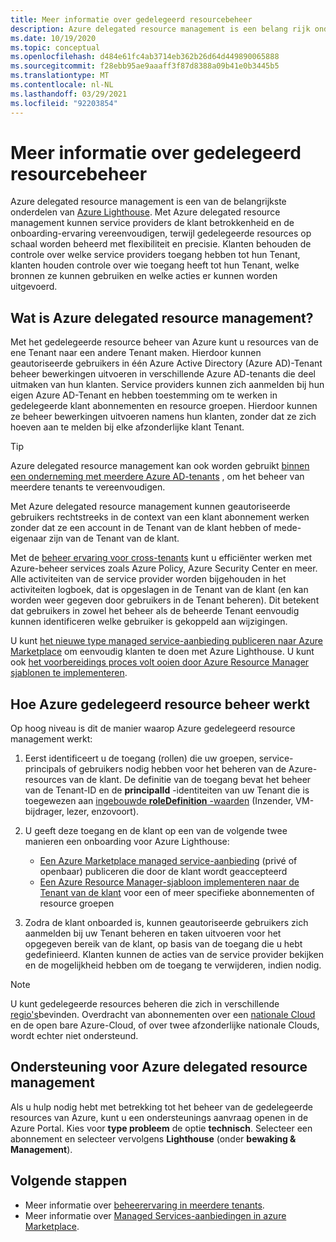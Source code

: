 ```yaml
---
title: Meer informatie over gedelegeerd resourcebeheer
description: Azure delegated resource management is een belang rijk onderdeel van Azure Lighthouse, zodat service providers gedelegeerde resources op schaal kunnen beheren met flexibiliteit en precisie.
ms.date: 10/19/2020
ms.topic: conceptual
ms.openlocfilehash: d484e61fc4ab3714eb362b26d64d449890065888
ms.sourcegitcommit: f28ebb95ae9aaaff3f87d8388a09b41e0b3445b5
ms.translationtype: MT
ms.contentlocale: nl-NL
ms.lasthandoff: 03/29/2021
ms.locfileid: "92203854"
---
```

# <a name="azure-delegated-resource-management"></a>Meer informatie over gedelegeerd resourcebeheer

Azure delegated resource management is een van de belangrijkste onderdelen van [Azure Lighthouse](../overview.md). Met Azure delegated resource management kunnen service providers de klant betrokkenheid en de onboarding-ervaring vereenvoudigen, terwijl gedelegeerde resources op schaal worden beheerd met flexibiliteit en precisie. Klanten behouden de controle over welke service providers toegang hebben tot hun Tenant, klanten houden controle over wie toegang heeft tot hun Tenant, welke bronnen ze kunnen gebruiken en welke acties er kunnen worden uitgevoerd.

## <a name="what-is-azure-delegated-resource-management"></a>Wat is Azure delegated resource management?

Met het gedelegeerde resource beheer van Azure kunt u resources van de ene Tenant naar een andere Tenant maken. Hierdoor kunnen geautoriseerde gebruikers in één Azure Active Directory (Azure AD)-Tenant beheer bewerkingen uitvoeren in verschillende Azure AD-tenants die deel uitmaken van hun klanten. Service providers kunnen zich aanmelden bij hun eigen Azure AD-Tenant en hebben toestemming om te werken in gedelegeerde klant abonnementen en resource groepen. Hierdoor kunnen ze beheer bewerkingen uitvoeren namens hun klanten, zonder dat ze zich hoeven aan te melden bij elke afzonderlijke klant Tenant.

> [!TIP]
> Azure delegated resource management kan ook worden gebruikt [binnen een onderneming met meerdere Azure AD-tenants](enterprise.md) , om het beheer van meerdere tenants te vereenvoudigen.

Met Azure delegated resource management kunnen geautoriseerde gebruikers rechtstreeks in de context van een klant abonnement werken zonder dat ze een account in de Tenant van de klant hebben of mede-eigenaar zijn van de Tenant van de klant.

Met de [beheer ervaring voor cross-tenants](cross-tenant-management-experience.md) kunt u efficiënter werken met Azure-beheer services zoals Azure Policy, Azure Security Center en meer. Alle activiteiten van de service provider worden bijgehouden in het activiteiten logboek, dat is opgeslagen in de Tenant van de klant (en kan worden weer gegeven door gebruikers in de Tenant beheren). Dit betekent dat gebruikers in zowel het beheer als de beheerde Tenant eenvoudig kunnen identificeren welke gebruiker is gekoppeld aan wijzigingen.

U kunt [het nieuwe type managed service-aanbieding publiceren naar Azure Marketplace](../how-to/publish-managed-services-offers.md) om eenvoudig klanten te doen met Azure Lighthouse. U kunt ook [het voorbereidings proces volt ooien door Azure Resource Manager sjablonen te implementeren](../how-to/onboard-customer.md).

## <a name="how-azure-delegated-resource-management-works"></a>Hoe Azure gedelegeerd resource beheer werkt

Op hoog niveau is dit de manier waarop Azure gedelegeerd resource management werkt:

1. Eerst identificeert u de toegang (rollen) die uw groepen, service-principals of gebruikers nodig hebben voor het beheren van de Azure-resources van de klant. De definitie van de toegang bevat het beheer van de Tenant-ID en de **principalId** -identiteiten van uw Tenant die is toegewezen aan [ingebouwde **roleDefinition** -waarden](../../role-based-access-control/built-in-roles.md) (Inzender, VM-bijdrager, lezer, enzovoort).
2. U geeft deze toegang en de klant op een van de volgende twee manieren een onboarding voor Azure Lighthouse:
   - [Een Azure Marketplace managed service-aanbieding](../how-to/publish-managed-services-offers.md) (privé of openbaar) publiceren die door de klant wordt geaccepteerd
   - [Een Azure Resource Manager-sjabloon implementeren naar de Tenant van de klant](../how-to/onboard-customer.md) voor een of meer specifieke abonnementen of resource groepen

3. Zodra de klant onboarded is, kunnen geautoriseerde gebruikers zich aanmelden bij uw Tenant beheren en taken uitvoeren voor het opgegeven bereik van de klant, op basis van de toegang die u hebt gedefinieerd. Klanten kunnen de acties van de service provider bekijken en de mogelijkheid hebben om de toegang te verwijderen, indien nodig.

> [!NOTE]
> U kunt gedelegeerde resources beheren die zich in verschillende [regio's](../../availability-zones/az-overview.md#regions)bevinden. Overdracht van abonnementen over een [nationale Cloud](../../active-directory/develop/authentication-national-cloud.md) en de open bare Azure-Cloud, of over twee afzonderlijke nationale Clouds, wordt echter niet ondersteund.

## <a name="support-for-azure-delegated-resource-management"></a>Ondersteuning voor Azure delegated resource management

Als u hulp nodig hebt met betrekking tot het beheer van de gedelegeerde resources van Azure, kunt u een ondersteunings aanvraag openen in de Azure Portal. Kies voor **type probleem** de optie **technisch**. Selecteer een abonnement en selecteer vervolgens **Lighthouse** (onder **bewaking & Management**).

## <a name="next-steps"></a>Volgende stappen

- Meer informatie over [beheerervaring in meerdere tenants](cross-tenant-management-experience.md).
- Meer informatie over [Managed Services-aanbiedingen in azure Marketplace](managed-services-offers.md).
